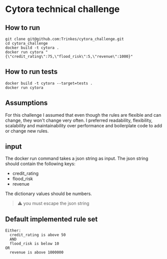 # Cytora technical challenge


## How to run

```
git clone git@github.com:Trinkes/cytora_challenge.git
cd cytora_challenge 
docker build -t cytora .
docker run cytora "{\"credit_rating\":75,\"flood_risk\":5,\"revenue\":1000}"
```

## How to run tests
```
docker build -t cytora --target=tests .
docker run cytora
```

## Assumptions

For this challenge I assumed that even though the rules are flexible and can change, they won't change very often. I
preferred readability, flexibility, scalability and maintainability over performance and boilerplate code to add or
change new rules.

## input
The docker run command takes a json string as input. The json string should contain the following keys:
- credit_rating
- flood_risk
- revenue

The dictionary values should be numbers.

> :warning: you must escape the json string


## Default implemented rule set
```
Either:
  credit_rating is above 50
  AND
  flood_risk is below 10
OR
  revenue is above 1000000
```

